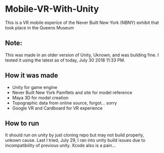 # Mobile-VR-With-Unity
This is a VR mobile experice of the Never Built New York (NBNY) exhibit that took place in the Queens Museum
## Note:
This was made in an older version of Unity, Uknown, and was building fine. I tested it using the latest as of today, July 30 2018 11:33 PM.
## How it was made
* Unity for game engine
* Never Built New York Pamflets and site for model reference
* Maya 3D for model creation
* Topographic data from online source, forgot... sorry
* Google VR and Cardboard for VR experience
## How to run
It should run on unity by just cloning repo but may not build properly, unkown cause. Last I tried, July 29, I ran into unity build issues due to incompatibility of previous unity. Xcode also is a pain...
